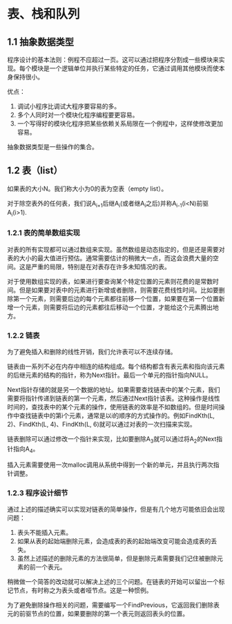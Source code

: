 # 表、栈和队列

## 1.1 抽象数据类型

程序设计的基本法则：例程不应超过一页。这可以通过把程序分割成一些模块来实现。每个模块是一个逻辑单位并执行某些特定的任务，它通过调用其他模块而使本身保持很小。

优点：
1. 调试小程序比调试大程序要容易的多。
2. 多个人同时对一个模块化程序编程要更容易。
3. 一个写得好的模块化程序把某些依赖关系局限在一个例程中，这样使修改更加容易。

抽象数据类型是一些操作的集合。

## 1.2 表（list）

如果表的大小N。我们称大小为0的表为空表（empty list）。

对于除空表外的任何表，我们说A<sub>i+1</sub>后继A<sub>i</sub>(或者继A<sub>i</sub>之后)并称A<sub>i-1</sub>(i<N)前驱A<sub>i</sub>(i>1).

### 1.2.1 表的简单数组实现

对表的所有实现都可以通过数组来实现。虽然数组是动态指定的，但是还是需要对表的大小的最大值进行预估。通常需要估计的稍微大一点，而这会浪费大量的空间。这是严重的局限，特别是在对表存在许多未知情况的表。

对于使用数组实现的表，如果进行要查询某个特定位置的元素则花费的是常数时间。但是如果要对表中的元素进行新增或者删除，则需要花费线性时间。比如要删除第一个元素，则需要后边的每个元素都往前移一个位置，如果要在第一个位置新增一个元素，则需要将后边的元素都往后移动一个位置，才能给这个元素腾出地方。

### 1.2.2 链表

为了避免插入和删除的线性开销，我们允许表可以不连续存储。

链表由一系列不必在内存中相连的结构组成。每个结构都含有表元素和指向该元素的后继元素的结构的指针，称为Next指针。最后一个单元的指针指向NULL。

Next指针存储的就是另一个数据的地址。如果需要查找链表中的某个元素，我们需要将指针传递到链表的第一个元素，然后通过Next指针该表。这种操作是线性时间的，查找表中的某个元素的操作，使用链表的效率是不如数组的。但是时间操作中查找链表中的第i个元素，通常是以i的顺序的方式操作的。例如FindKth(L, 2)、FindKth(L, 4)、FindKth(L, 6)就可以通过对表的一次扫描来实现。

链表删除可以通过修改一个指针来实现，比如要删除A<sub>3</sub>就可以通过将A<sub>2</sub>的Next指针指向A<sub>4</sub>。

插入元素需要使用一次malloc调用从系统中得到一个新的单元，并且执行两次指针调整。

### 1.2.3 程序设计细节

通过上述的描述确实可以实现对链表的简单操作，但是有几个地方可能依旧会出现问题：
1. 表头不能插入元素。
2. 如果从表的起始端删除元素，会造成表的表的起始端改变可能会造成表的丢失。
3. 虽然上述描述的删除元素的方法很简单，但是删除元素需要我们记住被删除元素的前一个表元。

稍微做一个简答的改动就可以解决上述的三个问题。在链表的开始可以留出一个标记节点，有时称之为表头或者哑节点。这是一种惯例。

为了避免删除操作相关的问题，需要编写一个FindPrevious，它返回我们删除表元的前驱节点的位置，如果要删除的第一个表元则返回表头的位置。